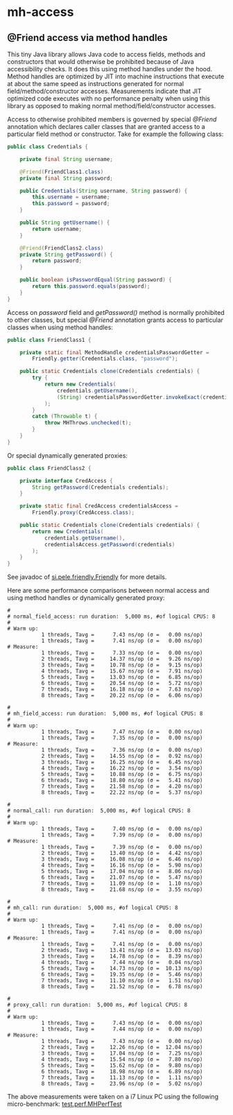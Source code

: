 mh-access
=========

@Friend access via method handles
---------------------------------

This tiny Java library allows Java code to access fields, methods and constructors that would otherwise
be prohibited because of Java accessibility checks. It does this using method handles under the hood.
Method handles are optimized by JIT into machine instructions that execute at about the same speed as instructions
generated for normal field/method/constructor accesses. Measurements indicate that JIT optimized code
executes with no performance penalty when using this library as opposed to making normal method/field/constructor
accesses.

Access to otherwise prohibited members is governed by special *@Friend* annotation which declares
caller classes that are granted access to a particular field method or constructor.
Take for example the following class:

~~~~~ Java
public class Credentials {

    private final String username;

    @Friend(FriendClass1.class)
    private final String password;

    public Credentials(String username, String password) {
        this.username = username;
        this.password = password;
    }

    public String getUsername() {
        return username;
    }

    @Friend(FriendClass2.class)
    private String getPassword() {
        return password;
    }

    public boolean isPasswordEqual(String password) {
        return this.password.equals(password);
    }
}
~~~~~

Access on *password* field and *getPassword()* method is normally prohibited to other classes, but
special *@Friend* annotation grants access to particular classes when using method handles:

~~~~~ Java
public class FriendClass1 {

    private static final MethodHandle credentialsPasswordGetter =
        Friendly.getter(Credentials.class, "password");

    public static Credentials clone(Credentials credentials) {
        try {
            return new Credentials(
                credentials.getUsername(),
                (String) credentialsPasswordGetter.invokeExact(credentials)
            );
        }
        catch (Throwable t) {
            throw MHThrows.unchecked(t);
        }
    }
}
~~~~~

Or special dynamically generated proxies:

~~~~~ Java
public class FriendClass2 {

    private interface CredAccess {
        String getPassword(Credentials credentials);
    }

    private static final CredAccess credentialsAccess =
        Friendly.proxy(CredAccess.class);

    public static Credentials clone(Credentials credentials) {
        return new Credentials(
            credentials.getUsername(),
            credentialsAccess.getPassword(credentials)
        );
    }
}
~~~~~

See javadoc of [si.pele.friendly.Friendly](friendly/src/si/pele/friendly/Friendly.java) for more details.

Here are some performance comparisons between normal access and using method handles or dynamically generated proxy:

~~~~~
#
# normal_field_access: run duration:  5,000 ms, #of logical CPUS: 8
#
# Warm up:
           1 threads, Tavg =      7.43 ns/op (σ =   0.00 ns/op)
           1 threads, Tavg =      7.41 ns/op (σ =   0.00 ns/op)
# Measure:
           1 threads, Tavg =      7.33 ns/op (σ =   0.00 ns/op)
           2 threads, Tavg =     14.37 ns/op (σ =   9.26 ns/op)
           3 threads, Tavg =     10.78 ns/op (σ =   9.15 ns/op)
           4 threads, Tavg =     15.67 ns/op (σ =   7.91 ns/op)
           5 threads, Tavg =     13.03 ns/op (σ =   6.85 ns/op)
           6 threads, Tavg =     20.54 ns/op (σ =   5.72 ns/op)
           7 threads, Tavg =     16.18 ns/op (σ =   7.63 ns/op)
           8 threads, Tavg =     20.22 ns/op (σ =   6.06 ns/op)

#
# mh_field_access: run duration:  5,000 ms, #of logical CPUS: 8
#
# Warm up:
           1 threads, Tavg =      7.47 ns/op (σ =   0.00 ns/op)
           1 threads, Tavg =      7.35 ns/op (σ =   0.00 ns/op)
# Measure:
           1 threads, Tavg =      7.36 ns/op (σ =   0.00 ns/op)
           2 threads, Tavg =     14.55 ns/op (σ =   0.92 ns/op)
           3 threads, Tavg =     16.25 ns/op (σ =   6.45 ns/op)
           4 threads, Tavg =     16.22 ns/op (σ =   3.54 ns/op)
           5 threads, Tavg =     10.88 ns/op (σ =   6.75 ns/op)
           6 threads, Tavg =     18.80 ns/op (σ =   5.41 ns/op)
           7 threads, Tavg =     21.58 ns/op (σ =   4.20 ns/op)
           8 threads, Tavg =     22.22 ns/op (σ =   5.37 ns/op)

#
# normal_call: run duration:  5,000 ms, #of logical CPUS: 8
#
# Warm up:
           1 threads, Tavg =      7.40 ns/op (σ =   0.00 ns/op)
           1 threads, Tavg =      7.39 ns/op (σ =   0.00 ns/op)
# Measure:
           1 threads, Tavg =      7.39 ns/op (σ =   0.00 ns/op)
           2 threads, Tavg =     13.40 ns/op (σ =   4.42 ns/op)
           3 threads, Tavg =     16.08 ns/op (σ =   6.46 ns/op)
           4 threads, Tavg =     16.16 ns/op (σ =   5.90 ns/op)
           5 threads, Tavg =     17.04 ns/op (σ =   8.06 ns/op)
           6 threads, Tavg =     21.07 ns/op (σ =   5.47 ns/op)
           7 threads, Tavg =     11.09 ns/op (σ =   1.10 ns/op)
           8 threads, Tavg =     21.68 ns/op (σ =   3.55 ns/op)

#
# mh_call: run duration:  5,000 ms, #of logical CPUS: 8
#
# Warm up:
           1 threads, Tavg =      7.41 ns/op (σ =   0.00 ns/op)
           1 threads, Tavg =      7.41 ns/op (σ =   0.00 ns/op)
# Measure:
           1 threads, Tavg =      7.41 ns/op (σ =   0.00 ns/op)
           2 threads, Tavg =     13.41 ns/op (σ =  13.03 ns/op)
           3 threads, Tavg =     14.78 ns/op (σ =   8.39 ns/op)
           4 threads, Tavg =      7.44 ns/op (σ =   0.04 ns/op)
           5 threads, Tavg =     14.73 ns/op (σ =  10.13 ns/op)
           6 threads, Tavg =     19.35 ns/op (σ =   5.46 ns/op)
           7 threads, Tavg =     11.10 ns/op (σ =   1.51 ns/op)
           8 threads, Tavg =     21.52 ns/op (σ =   6.78 ns/op)

#
# proxy_call: run duration:  5,000 ms, #of logical CPUS: 8
#
# Warm up:
           1 threads, Tavg =      7.43 ns/op (σ =   0.00 ns/op)
           1 threads, Tavg =      7.44 ns/op (σ =   0.00 ns/op)
# Measure:
           1 threads, Tavg =      7.43 ns/op (σ =   0.00 ns/op)
           2 threads, Tavg =     12.26 ns/op (σ =  12.04 ns/op)
           3 threads, Tavg =     17.04 ns/op (σ =   7.25 ns/op)
           4 threads, Tavg =     15.54 ns/op (σ =   7.80 ns/op)
           5 threads, Tavg =     15.62 ns/op (σ =   9.80 ns/op)
           6 threads, Tavg =     18.98 ns/op (σ =   6.89 ns/op)
           7 threads, Tavg =     11.13 ns/op (σ =   1.11 ns/op)
           8 threads, Tavg =     23.96 ns/op (σ =   5.02 ns/op)
~~~~~

The above measurements were taken on a i7 Linux PC using the following micro-benchmark:
[test.perf.MHPerfTest](test/src/test/perf/MHPerfTest.java)
